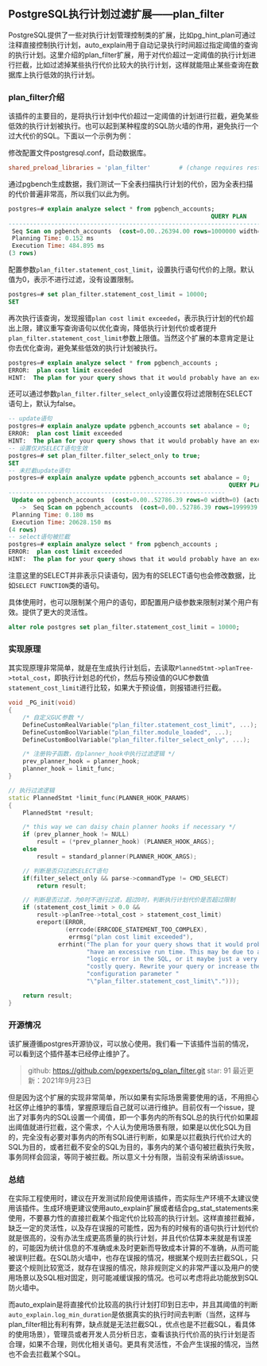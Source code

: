 ## PostgreSQL执行计划过滤扩展——plan_filter
PostgreSQL提供了一些对执行计划管理控制类的扩展，比如pg_hint_plan可通过注释直接控制执行计划，auto_explain用于自动记录执行时间超过指定阈值的查询的执行计划。这里介绍的plan_filter扩展，用于对代价超过一定阈值的执行计划进行拦截，比如过滤掉某些执行代价比较大的执行计划，这样就能阻止某些查询在数据库上执行低效的执行计划。

### plan_filter介绍

该插件的主要目的，是将执行计划中代价超过一定阈值的计划进行拦截，避免某些低效的执行计划被执行。也可以起到某种程度的SQL防火墙的作用，避免执行一个过大代价的SQL。下面以一个示例为例：

修改配置文件postgresql.conf，启动数据库。
```conf
shared_preload_libraries = 'plan_filter'        # (change requires restart)
```
通过pgbench生成数据，我们测试一下全表扫描执行计划的代价，因为全表扫描的代价普遍非常高，所以我们以此为例。
```sql
postgres=# explain analyze select * from pgbench_accounts;
                                                         QUERY PLAN                                                          
------------------------------------------------------------------------
 Seq Scan on pgbench_accounts  (cost=0.00..26394.00 rows=1000000 width=97) (actual time=1.647..440.851 rows=1000000 loops=1)
 Planning Time: 0.152 ms
 Execution Time: 484.895 ms
(3 rows)
```
配置参数`plan_filter.statement_cost_limit`，设置执行语句代价的上限。默认值为0，表示不进行过滤，没有设置限制。
```sql
postgres=# set plan_filter.statement_cost_limit = 10000;
SET
```
再次执行该查询，发现报错`plan cost limit exceeded`，表示执行计划的代价超出上限，建议重写查询语句以优化查询，降低执行计划代价或者提升`plan_filter.statement_cost_limit`参数上限值。当然这个扩展的本意肯定是让你去优化查询，避免某些低效的执行计划被执行。
```sql
postgres=# explain analyze select * from pgbench_accounts ;
ERROR:  plan cost limit exceeded
HINT:  The plan for your query shows that it would probably have an excessive run time. This may be due to a logic error in the SQL, or it maybe just a very costly query. Rewrite your query or increase the configuration parameter "plan_filter.statement_cost_limit".
```
还可以通过参数`plan_filter.filter_select_only`设置仅将过滤限制在SELECT语句上，默认为false。
```sql
-- update语句
postgres=# explain analyze update pgbench_accounts set abalance = 0; 
ERROR:  plan cost limit exceeded
HINT:  The plan for your query shows that it would probably have an excessive run time. This may be due to a logic error in the SQL, or it maybe just a very costly query. Rewrite your query or increase the configuration parameter "plan_filter.statement_cost_limit".
-- 设置仅对SELECT语句生效
postgres=# set plan_filter.filter_select_only to true;
SET
-- 未拦截update语句
postgres=# explain analyze update pgbench_accounts set abalance = 0; 
                                                              QUERY PLAN                                                              
-------------------------------------------------------------
 Update on pgbench_accounts  (cost=0.00..52786.39 rows=0 width=0) (actual time=20628.109..20628.110 rows=0 loops=1)
   ->  Seq Scan on pgbench_accounts  (cost=0.00..52786.39 rows=1999939 width=10) (actual time=416.778..1278.151 rows=1000000 loops=1)
 Planning Time: 0.180 ms
 Execution Time: 20628.150 ms
(4 rows)
-- select语句被拦截
postgres=# explain analyze select * from pgbench_accounts ;
ERROR:  plan cost limit exceeded
HINT:  The plan for your query shows that it would probably have an excessive run time. This may be due to a logic error in the SQL, or it maybe just a very costly query. Rewrite your query or increase the configuration parameter "plan_filter.statement_cost_limit".
```

注意这里的SELECT并非表示只读语句，因为有的SELECT语句也会修改数据，比如`SELECT FUNCTION`类的语句。

具体使用时，也可以限制某个用户的语句，即配置用户级参数来限制对某个用户有效。提供了更大的灵活性。
```sql
alter role postgres set plan_filter.statement_cost_limit = 10000;
```

### 实现原理

其实现原理非常简单，就是在生成执行计划后，去读取`PlannedStmt->planTree->total_cost`，即执行计划总的代价，然后与预设值的GUC参数值`statement_cost_limit`进行比较，如果大于预设值，则报错进行拦截。
```c++
void _PG_init(void)
{
	/* 自定义GUC参数 */
	DefineCustomRealVariable("plan_filter.statement_cost_limit", ...);
	DefineCustomBoolVariable("plan_filter.module_loaded", ...);
	DefineCustomBoolVariable("plan_filter.filter_select_only", ...);

	/* 注册钩子函数，在planner_hook中执行过滤逻辑 */
	prev_planner_hook = planner_hook;
	planner_hook = limit_func;
}

// 执行过滤逻辑
static PlannedStmt *limit_func(PLANNER_HOOK_PARAMS)
{
	PlannedStmt *result;

	/* this way we can daisy chain planner hooks if necessary */
	if (prev_planner_hook != NULL)
		result = (*prev_planner_hook) (PLANNER_HOOK_ARGS);
	else
		result = standard_planner(PLANNER_HOOK_ARGS);

    // 判断是否只过滤SELECT语句
    if(filter_select_only && parse->commandType != CMD_SELECT)
		return result;

    // 判断是否过滤，为0时不进行过滤，超过0时，判断执行计划代价是否超过限制
	if (statement_cost_limit > 0.0 &&
		result->planTree->total_cost > statement_cost_limit)
		ereport(ERROR,
				(errcode(ERRCODE_STATEMENT_TOO_COMPLEX),
				 errmsg("plan cost limit exceeded"),
			  errhint("The plan for your query shows that it would probably "
					  "have an excessive run time. This may be due to a "
					  "logic error in the SQL, or it maybe just a very "
					  "costly query. Rewrite your query or increase the "
					  "configuration parameter "
					  "\"plan_filter.statement_cost_limit\".")));

	return result;
}
```

### 开源情况
该扩展遵循postgres开源协议，可以放心使用。我们看一下该插件当前的情况，可以看到这个插件基本已经停止维护了。
> github: https://github.com/pgexperts/pg_plan_filter.git
> star: 91
> 最近更新：2021年9月23日

但是因为这个扩展的实现非常简单，所以如果有实际场景需要使用的话，不用担心社区停止维护的事情，掌握原理后自己就可以进行维护。目前仅有一个issue，提出了对事务内的SQL设置一个阈值，即一个事务内的所有SQL总的执行代价如果超出阈值就进行拦截，这个需求，个人认为使用场景有限，如果是以优化SQL为目的，完全没有必要对事务内的所有SQL进行判断，如果是以拦截执行代价过大的SQL为目的，或者拦截不安全的SQL为目的，事务内的某个语句被拦截执行失败，事务同样会回滚，等同于被拦截。所以意义十分有限，当前没有采纳该issue。

### 总结

在实际工程使用时，建议在开发测试阶段使用该插件，而实际生产环境不太建议使用该插件。生成环境更建议使用auto_explain扩展或者结合pg_stat_statements来使用，不要暴力性的直接拦截某个指定代价比较高的执行计划。这样直接拦截掉，缺乏一定的灵活性，以及存在误报的可能性，因为有的时候有的语句执行计划代价就是很高的，没有办法生成更高质量的执行计划，并且代价估算本来就是有误差的，可能因为统计信息的不准确或未及时更新而导致成本计算的不准确，从而可能被误判拦截。在SQL防火墙中，也存在误报的情况，根据某个规则去拦截SQL，只要这个规则比较宽泛，就存在误报的情况，除非规则定义的非常严谨以及用户的使用场景以及SQL相对固定，则可能减缓误报的情况。也可以考虑将此功能放到SQL防火墙中。

而auto_explain是将直接代价比较高的执行计划打印到日志中，并且其阈值的判断`auto_explain.log_min_duration`是依据真实的执行时间去判断（当然，这样与plan_filter相比有利有弊，缺点就是无法拦截SQL，优点也是不拦截SQL，看具体的使用场景），管理员或者开发人员分析日志，查看该执行代价高的执行计划是否合理，如果不合理，则优化相关语句。更具有灵活性，不会产生误报的情况，当然也不会去拦截某个SQL。


